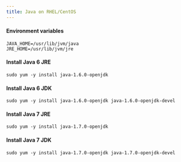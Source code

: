 ```yaml
---
title: Java on RHEL/CentOS
---
```


#### Environment variables

```
JAVA_HOME=/usr/lib/jvm/java
JRE_HOME=/usr/lib/jvm/jre
```

#### Install Java 6 JRE

```
sudo yum -y install java-1.6.0-openjdk
```

#### Install Java 6 JDK

```
sudo yum -y install java-1.6.0-openjdk java-1.6.0-openjdk-devel
```

#### Install Java 7 JRE

```
sudo yum -y install java-1.7.0-openjdk
```

#### Install Java 7 JDK

```
sudo yum -y install java-1.7.0-openjdk java-1.7.0-openjdk-devel
```
